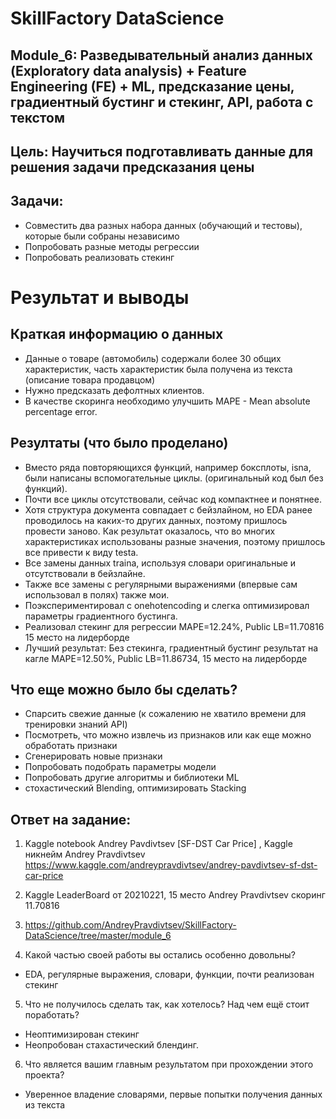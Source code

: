 # SkillFactory DataScience
 
## Module_6: Разведывательный анализ данных (Exploratory data analysis) + Feature Engineering (FE) + ML, предсказание цены, градиентный бустинг и стекинг, API, работа с текстом 

## Цель: Научиться подготавливать данные для решения задачи предсказания цены

## Задачи: 
* Совместить два разных набора данных (обучающий и тестовы), которые были собраны независимо
* Попробовать разные методы регрессии
* Попробовать реализовать стекинг

# Результат и выводы

## Краткая информацию о данных
* Данные о товаре (автомобиль) содержали более 30 общих характеристик, часть характеристик была получена из текста (описание товара продавцом)
* Нужно предсказать дефолтных клиентов.
* В качестве скоринга необходимо улучшить MAPE - Mean absolute percentage error. 

## Резултаты (что было проделано)
* Вместо ряда повторяющихся функций, например боксплоты, isna, были написаны вспомогательные циклы. (оригинальный код был без функций).
* Почти все циклы отсутствовали, сейчас код компактнее и понятнее.
* Хотя структура документа совпадает с бейзлайном, но EDA ранее проводилось на каких-то других данных, поэтому пришлось провести заново. Как результат оказалось, что во многих характеристиках использованы разные значения, поэтому пришлось все привести к виду testa.
* Все замены данных traina, используя словари оригинальные и отсутствовали в бейзлайне.
* Также все замены с регулярными выражениями (впервые сам использовал в полях) также мои.
* Поэкспериментировал с onehotencoding и слегка оптимизировал параметры градиентного бустинга.
* Реализовал стекинг для регрессии MAPE=12.24%, Public LB=11.70816 15 место на лидерборде
* Лучший результат: Без стекинга, градиентный бустинг результат на кагле MAPE=12.50%, Public LB=11.86734, 15 место на лидерборде

## Что еще можно было бы сделать?
* Спарсить свежие данные (к сожалению не хватило времени для тренировки знаний API)
* Посмотреть, что можно извлечь из признаков или как еще можно обработать признаки
* Сгенерировать новые признаки
* Попробовать подобрать параметры модели
* Попробовать другие алгоритмы и библиотеки ML
* стохастический Blending, оптимизировать Stacking
 
 
## Ответ на задание:

1. Kaggle notebook Andrey Pavdivtsev [SF-DST Car Price] , Kaggle никнейм Andrey Pravdivtsev
https://www.kaggle.com/andreypravdivtsev/andrey-pavdivtsev-sf-dst-car-price

2. Kaggle LeaderBoard от 20210221, 15 место Andrey Pravdivtsev скоринг 11.70816

3. https://github.com/AndreyPravdivtsev/SkillFactory-DataScience/tree/master/module_6

4. Какой частью своей работы вы остались особенно довольны?
- EDA, регулярные выражения, словари, функции, почти реализован стекинг

5. Что не получилось сделать так, как хотелось? Над чем ещё стоит поработать?
- Неоптимизирован стекинг
- Неопробован стахастический блендинг.

6. Что является вашим главным результатом при прохождении этого проекта?
- Уверенное владение словарями, первые попытки получения данных из текста
